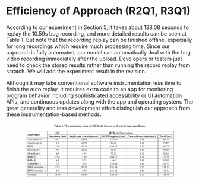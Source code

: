 # Efficiency of Approach (R2Q1, R3Q1)

According to our experiment in Section 5, it takes about 138.08 seconds to replay the 10.59s bug recording, and more detailed results can be seen at Table 1. But note that the recording replay can be finished offline, especially for long recordings which require much processing time. Since our approach is fully automated, our model can automatically deal with the bug video recording immediately after the upload. Developers or testers just need to check the stored results rather than running the record replay from scratch. We will add the experiment result in the revision.
 
Although it may take conventional software instrumentation less time to finish the auto replay, it requires extra code to an app for monitoring program behavior including sophisticated accessibility or UI automation APIs, and continuous updates along with the app and operating system. The great generality and less development effort distinguish our approach from these instrumentation-based methods.

<p align="center">
<img src="../figures/table7.png" width="80%"/> 
</p>
